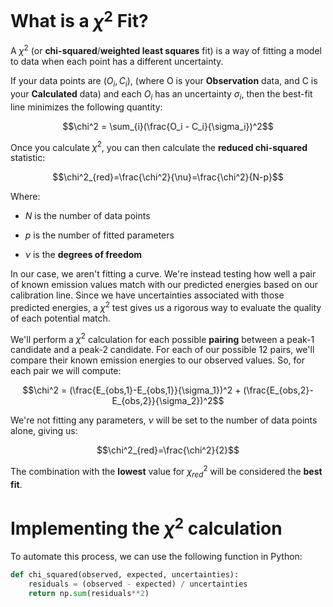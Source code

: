 # What is a $\chi^2$ Fit?
A $\chi^2$ (or **chi-squared**/**weighted least squares** fit) is a way of fitting a model to data when each point has a different uncertainty. 

If your data points are $(O_i, C_i)$, (where O is your **Observation** data, and C is your **Calculated** data) and each $O_i$ has an uncertainty $\sigma_i$, then the best-fit line minimizes the following quantity:

$$\chi^2 = \sum_{i}(\frac{O_i - C_i}{\sigma_i})^2$$

Once you calculate $\chi^2$, you can then calculate the **reduced chi-squared** statistic:

$$\chi^2_{red}=\frac{\chi^2}{\nu}=\frac{\chi^2}{N-p}$$

Where:

* $N$ is the number of data points

* $p$ is the number of fitted parameters

* $\nu$ is the **degrees of freedom**

In our case, we aren't fitting a curve. We're instead testing how well a pair of known emission values match with our predicted energies based on our calibration line. Since we have uncertainties associated with those predicted energies, a $\chi^2$ test gives us a rigorous way to evaluate the quality of each potential match. 

We'll perform a $\chi^2$ calculation for each possible **pairing** between a peak-1 candidate and a peak-2 candidate. For each of our possible 12 pairs, we'll compare their known emission energies to our observed values. So, for each pair we will compute:

$$\chi^2 = (\frac{E_{obs,1}-E_{obs,1}}{\sigma_1})^2 + (\frac{E_{obs,2}-E_{obs,2}}{\sigma_2})^2$$

We're not fitting any parameters, $\nu$ will be set to the number of data points alone, giving us:

$$\chi^2_{red}=\frac{\chi^2}{2}$$

The combination with the **lowest** value for $\chi^2_{red}$ will be considered the **best fit**.

# Implementing the $\chi^2$ calculation
To automate this process, we can use the following function in Python:
```python
def chi_squared(observed, expected, uncertainties):
    residuals = (observed - expected) / uncertainties
    return np.sum(residuals**2)
```